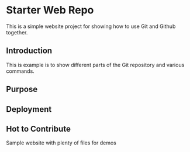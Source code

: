 # Starter Web Repo

This is a simple website project for showing how to use Git and Github together.

## Introduction

This is example is to show different parts of the Git repository and various commands.
## Purpose

## Deployment 

## Hot to Contribute

Sample website with plenty of files for demos